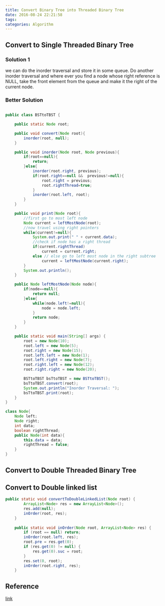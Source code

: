 ```yaml
---
title: Convert Binary Tree into Threaded Binary Tree
date: 2016-08-24 22:21:58
tags:
categories: Algorithm
---
```

## Convert to Single Threaded Binary Tree
### Solution 1
we can do the inorder traversal and store it in some queue. Do another inorder traversal and where ever you find a node whose right reference is NULL, take the front element from the queue and make it the right of the current node.

### Better Solution
```java

public class BSTtoTBST {

    public static Node root;

    public void convert(Node root){
        inorder(root, null);
    }

    public void inorder(Node root, Node previous){
        if(root==null){
            return;
        }else{
            inorder(root.right, previous);
            if(root.right==null &&  previous!=null){
                root.right = previous;
                root.rightThread=true;
            }
            inorder(root.left, root);
        }
    }

    public void print(Node root){
        //first go to most left node
        Node current = leftMostNode(root);
        //now travel using right pointers
        while(current!=null){
            System.out.print(" " + current.data);
            //check if node has a right thread
            if(current.rightThread)
                current = current.right;
            else // else go to left most node in the right subtree
                current = leftMostNode(current.right);
        }
        System.out.println();
    }

    public Node leftMostNode(Node node){
        if(node==null){
            return null;
        }else{
            while(node.left!=null){
                node = node.left;
            }
            return node;
        }
    }

    public static void main(String[] args) {
        root = new Node(10);
        root.left = new Node(5);
        root.right = new Node(15);
        root.left.left = new Node(1);
        root.left.right = new Node(7);
        root.right.left = new Node(12);
        root.right.right = new Node(20);

        BSTtoTBST bsTtoTBST = new BSTtoTBST();
        bsTtoTBST.convert(root);
        System.out.println("Inorder Traversal: ");
        bsTtoTBST.print(root);
    }
}

class Node{
    Node left;
    Node right;
    int data;
    boolean rightThread;
    public Node(int data){
        this.data = data;
        rightThread = false;
    }
}
```

## Convert to Double Threaded Binary Tree

## Convert to Double linked list
```java
public static void convertToDoubleLinkedList(Node root) {
        ArrayList<Node> res = new ArrayList<Node>();
        res.add(null);
        inOrder(root, res);
    }
    
    public static void inOrder(Node root, ArrayList<Node> res) {
        if (root == null) return;
        inOrder(root.left, res);
        root.pre = res.get(0);
        if (res.get(0) != null) {
            res.get(0).suc = root;
        }
        res.set(0, root);
        inOrder(root.right, res);
    }
```

## Reference
[link](http://algorithms.tutorialhorizon.com/convert-binary-tree-into-threaded-binary-tree/)